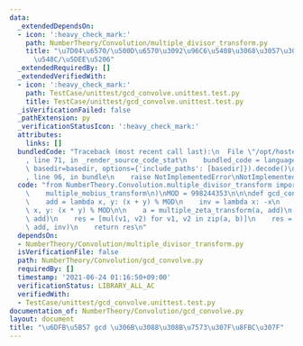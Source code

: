 ```yaml
---
data:
  _extendedDependsOn:
  - icon: ':heavy_check_mark:'
    path: NumberTheory/Convolution/multiple_divisor_transform.py
    title: "\u7D04\u6570/\u500D\u6570\u3092\u96C6\u5408\u3068\u3057\u305F\u7D2F\u7A4D\
      \u548C/\u5DEE\u5206"
  _extendedRequiredBy: []
  _extendedVerifiedWith:
  - icon: ':heavy_check_mark:'
    path: TestCase/unittest/gcd_convolve.unittest.test.py
    title: TestCase/unittest/gcd_convolve.unittest.test.py
  _isVerificationFailed: false
  _pathExtension: py
  _verificationStatusIcon: ':heavy_check_mark:'
  attributes:
    links: []
  bundledCode: "Traceback (most recent call last):\n  File \"/opt/hostedtoolcache/Python/3.10.2/x64/lib/python3.10/site-packages/onlinejudge_verify/documentation/build.py\"\
    , line 71, in _render_source_code_stat\n    bundled_code = language.bundle(stat.path,\
    \ basedir=basedir, options={'include_paths': [basedir]}).decode()\n  File \"/opt/hostedtoolcache/Python/3.10.2/x64/lib/python3.10/site-packages/onlinejudge_verify/languages/python.py\"\
    , line 96, in bundle\n    raise NotImplementedError\nNotImplementedError\n"
  code: "from NumberTheory.Convolution.multiple_divisor_transform import (\n    multiple_zeta_transform,\n\
    \    multiple_mobius_transform\n)\nMOD = 998244353\n\n\ndef gcd_convolve(a, b):\n\
    \    add = lambda x, y: (x + y) % MOD\n    inv = lambda x: -x\n    mul = lambda\
    \ x, y: (x * y) % MOD\n\n    a = multiple_zeta_transform(a, add)\n    b = multiple_zeta_transform(b,\
    \ add)\n    res = [mul(v1, v2) for v1, v2 in zip(a, b)]\n    res = multiple_mobius_transform(res,\
    \ add, inv)\n    return res\n"
  dependsOn:
  - NumberTheory/Convolution/multiple_divisor_transform.py
  isVerificationFile: false
  path: NumberTheory/Convolution/gcd_convolve.py
  requiredBy: []
  timestamp: '2021-06-24 01:16:50+09:00'
  verificationStatus: LIBRARY_ALL_AC
  verifiedWith:
  - TestCase/unittest/gcd_convolve.unittest.test.py
documentation_of: NumberTheory/Convolution/gcd_convolve.py
layout: document
title: "\u6DFB\u5B57 gcd \u306B\u3088\u308B\u7573\u307F\u8FBC\u307F"
---
```

